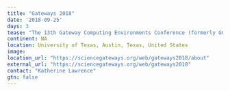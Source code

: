 ```yaml
---
title: "Gateways 2018"
date: '2018-09-25'
days: 3
tease: "The 13th Gateway Computing Environments Conference (formerly GCE)"
continent: NA
location: University of Texas, Austin, Texas, United States
image: 
location_url: "https://sciencegateways.org/web/gateways2018/about"
external_url: "https://sciencegateways.org/web/gateways2018"
contact: "Katherine Lawrence"
gtn: false
---
```

